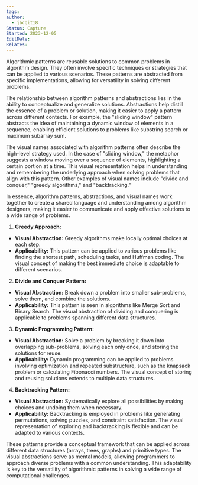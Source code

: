 ```yaml
---
tags: 
author:
  - jacgit18
Status: Capture
Started: 2023-12-05
EditDate: 
Relates:
---
```


Algorithmic patterns are reusable solutions to common problems in algorithm design. They often involve specific techniques or strategies that can be applied to various scenarios. These patterns are abstracted from specific implementations, allowing for versatility in solving different problems.

The relationship between algorithm patterns and abstractions lies in the ability to conceptualize and generalize solutions. Abstractions help distill the essence of a problem or solution, making it easier to apply a pattern across different contexts. For example, the "sliding window" pattern abstracts the idea of maintaining a dynamic window of elements in a sequence, enabling efficient solutions to problems like substring search or maximum subarray sum.

The visual names associated with algorithm patterns often describe the high-level strategy used. In the case of "sliding window," the metaphor suggests a window moving over a sequence of elements, highlighting a certain portion at a time. This visual representation helps in understanding and remembering the underlying approach when solving problems that align with this pattern. Other examples of visual names include "divide and conquer," "greedy algorithms," and "backtracking."

In essence, algorithm patterns, abstractions, and visual names work together to create a shared language and understanding among algorithm designers, making it easier to communicate and apply effective solutions to a wide range of problems.


  
1. **Greedy Approach:**  
- **Visual Abstraction:** Greedy algorithms make locally optimal choices at each step.  
- **Applicability:** This pattern can be applied to various problems like finding the shortest path, scheduling tasks, and Huffman coding. The visual concept of making the best immediate choice is adaptable to different scenarios.  
  
2. **Divide and Conquer Pattern:**  
- **Visual Abstraction:** Break down a problem into smaller sub-problems, solve them, and combine the solutions.  
- **Applicability:** This pattern is seen in algorithms like Merge Sort and Binary Search. The visual abstraction of dividing and conquering is applicable to problems spanning different data structures.  
  
3. **Dynamic Programming Pattern:**  
- **Visual Abstraction:** Solve a problem by breaking it down into overlapping sub-problems, solving each only once, and storing the solutions for reuse.  
- **Applicability:** Dynamic programming can be applied to problems involving optimization and repeated substructure, such as the knapsack problem or calculating Fibonacci numbers. The visual concept of storing and reusing solutions extends to multiple data structures.  
  
4. **Backtracking Pattern:**  
- **Visual Abstraction:** Systematically explore all possibilities by making choices and undoing them when necessary.  
- **Applicability:** Backtracking is employed in problems like generating permutations, solving puzzles, and constraint satisfaction. The visual representation of exploring and backtracking is flexible and can be adapted to various contexts.  
  
These patterns provide a conceptual framework that can be applied across different data structures (arrays, trees, graphs) and primitive types. The visual abstractions serve as mental models, allowing programmers to approach diverse problems with a common understanding. This adaptability is key to the versatility of algorithmic patterns in solving a wide range of computational challenges.